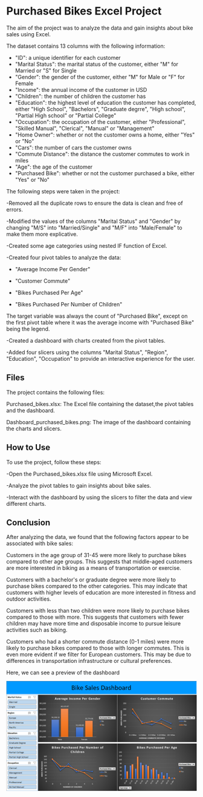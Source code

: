 # Purchased Bikes Excel Project 

The aim of the project was to analyze the data and gain insights about bike sales using Excel. 

The dataset contains 13 columns with the following information:

- "ID": a unique identifier for each customer
- "Marital Status": the marital status of the customer, either "M" for Married or "S" for Single
- "Gender": the gender of the customer, either "M" for Male or "F" for Female
- "Income": the annual income of the customer in USD
- "Children": the number of children the customer has
- "Education": the highest level of education the customer has completed, either "High School", "Bachelors", "Graduate degrre", "High school", "Partial High school" or "Partial College"
- "Occupation": the occupation of the customer, either "Professional", "Skilled Manual", "Clerical", "Manual" or "Management"
- "Home Owner": whether or not the customer owns a home, either "Yes" or "No"
- "Cars": the number of cars the customer owns
- "Commute Distance": the distance the customer commutes to work in miles
- "Age": the age of the customer
- "Purchased Bike": whether or not the customer purchased a bike, either "Yes" or "No"

The following steps were taken in the project:

-Removed all the duplicate rows to ensure the data is clean and free of errors.

-Modified the values of the columns "Marital Status" and "Gender" by changing "M/S" into "Married/Single" and "M/F" into "Male/Female" to make them more explicative.

-Created some age categories using nested IF function of Excel.

-Created four pivot tables to analyze the data:

- "Average Income Per Gender"

- "Customer Commute"

- "Bikes Purchased Per Age"

- "Bikes Purchased Per Number of Children"
        
The target variable was always the count of "Purchased Bike", except on the first pivot table where it was the average income with "Purchased Bike" being the legend.
    
-Created a dashboard with charts created from the pivot tables.
    
-Added four slicers using the columns "Marital Status", "Region", "Education", "Occupation" to provide an interactive experience for the user.

## Files

The project contains the following files:

Purchased_bikes.xlsx: The Excel file containing the dataset,the pivot tables and the dashboard.

Dashboard_purchased_bikes.png: The image of the dashboard containing the charts and slicers.

## How to Use

To use the project, follow these steps:

-Open the Purchased_bikes.xlsx file using Microsoft Excel.

-Analyze the pivot tables to gain insights about bike sales.

-Interact with the dashboard by using the slicers to filter the data and view different charts.

## Conclusion

After analyzing the data, we found that the following factors appear to be associated with bike sales:

Customers in the age group of 31-45 were more likely to purchase bikes compared to other age groups. This suggests that middle-aged customers are more interested in biking as a means of transportation or exercise. 

Customers with a bachelor's or graduate degree were more likely to purchase bikes compared to the other categories. This may indicate that customers with higher levels of education are more interested in fitness and outdoor activities. 

Customers with less than two children were more likely to purchase bikes compared to those with more. This suggests that customers with fewer children may have more time and disposable income to pursue leisure activities such as biking. 

Customers who had a shorter commute distance (0-1 miles) were more likely to purchase bikes compared to those with longer commutes. This is even more evident if we filter for European customers. This may be due to differences in transportation infrastructure or cultural preferences.

Here, we can see a preview of the dashboard

![d](Dashboard_Purchased_bike.png)
